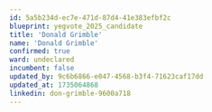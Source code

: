 ```yaml
---
id: 5a5b234d-ec7e-471d-87d4-41e383efbf2c
blueprint: yegvote_2025_candidate
title: 'Donald Grimble'
name: 'Donald Grimble'
confirmed: true
ward: undeclared
incumbent: false
updated_by: 9c6b6866-e047-4568-b3f4-71623caf17dd
updated_at: 1735064868
linkedin: don-grimble-9600a718
---
```

